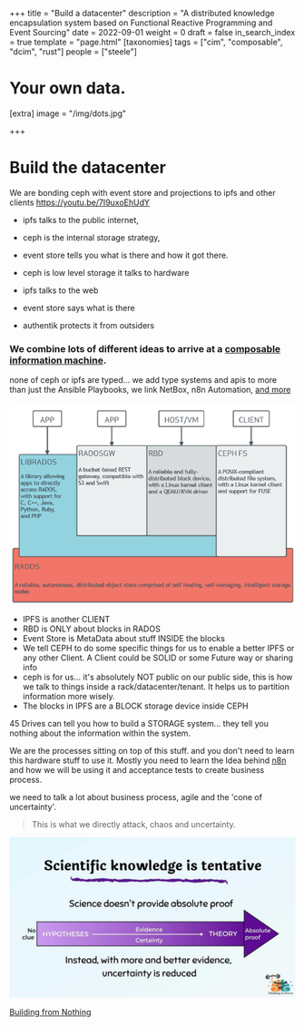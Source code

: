 +++
title = "Build a datacenter"
description = "A distributed knowledge encapsulation system based on Functional Reactive Programming and Event Sourcing"
date = 2022-09-01
weight = 0
draft = false
in_search_index = true
template = "page.html"
[taxonomies]
  tags = ["cim", "composable", "dcim", "rust"]
  people = ["steele"]

# Your own data.
[extra]
image = "/img/dots.jpg"

+++
# Build the datacenter

We are bonding ceph with event store and projections to ipfs and other clients 
https://youtu.be/7I9uxoEhUdY

- ipfs talks to the public internet,
- ceph is the internal storage strategy,
- event store tells you what is there and how it got there.

- ceph is low level storage it talks to hardware 
- ipfs talks to the web 
- event store says what is there 
- authentik protects it from outsiders
​
### We combine lots of different ideas to arrive at a [composable information machine](/library/cim).

none of ceph or ipfs are typed... we add type systems and apis to more than just the Ansible Playbooks, we link NetBox, n8n Automation, [and more](/tools)

![ceph-arch](ceph-arch.png)    

  - IPFS is another CLIENT
  - RBD is ONLY about blocks in RADOS
  - Event Store is MetaData about stuff INSIDE the blocks
  - We tell CEPH to do some specific things for us to enable a better IPFS or any other Client. A Client could be SOLID or some Future way or sharing info
  - ceph is for us... it's absolutely NOT public on our public side, this is how we talk to things inside a rack/datacenter/tenant. It helps us to partition information more wisely. 
  - The blocks in IPFS are a BLOCK storage device inside CEPH

45 Drives can tell you how to build a STORAGE system... they tell you nothing about the information within the system.

We are the processes sitting on top of this stuff.
and you don't need to learn this hardware stuff to use it.
 Mostly you need to learn the Idea behind [n8n](/library/n8n) and how we will be using it and acceptance tests to create business process.

we need to talk a lot about business process, agile and the 'cone of uncertainty'. 
> This is what we directly attack, chaos and uncertainty.

![science](science.png)

[Building from Nothing](/articles/build-from-nothing.md)
